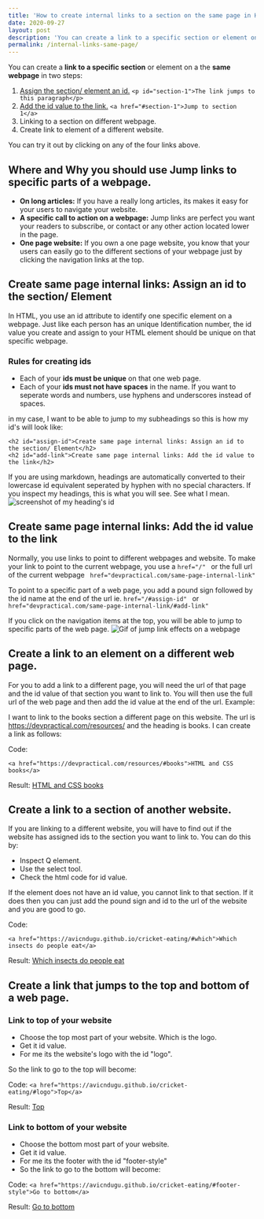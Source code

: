 ```yaml
---
title: 'How to create internal links to a section on the same page in HTML'
date: 2020-09-27
layout: post
description: 'You can create a link to a specific section or element on a the same webpage in two steps: 1. Assign the section/ element an id. <p id="section-1">The link jumps to this paragraph</p> 2. Add the id value to the link.<a href="#section-1">section-1</a>'
permalink: /internal-links-same-page/
---
```

You can create a **link to a specific section** or element on a the **same webpage** in two steps:
1. [Assign the section/ element an id.](#create-same-page-internal-links-assign-an-id-to-the-section-element) ```<p id="section-1">The link jumps to this paragraph</p>```
2. [Add the id value to the link.](#create-same-page-internal-links-add-the-id-value-to-the-link) ```<a href="#section-1">Jump to section 1</a>```
3. Linking to a section on different webpage.
4. Create link to element of a different website.

You can try it out by clicking on any of the four links above.

## Where and Why you should use Jump links to specific parts of a webpage.
- **On long articles:** If you have a really long articles, its makes it easy for your users to navigate your website. 
- **A specific call to action on a webpage:** Jump links are perfect you want your readers to subscribe, or contact or any other action located lower in the page.
- **One page website:** If you own a one page website, you know that your users can easily go to the different sections of your webpage just by clicking the navigation links at the top.

## Create same page internal links: Assign an id to the section/ Element
In HTML, you use an id attribute to identify one specific element on a webpage. Just like each person has an unique Identification number, the id value you create and assign to your HTML element should be unique on that specific webpage.
### Rules for creating ids
- Each of your **ids must be unique** on that one web page.
- Each of your **ids must not have spaces** in the name. If you want to seperate words and numbers, use hyphens and underscores instead of spaces.

in my case, I want to be able to jump to my subheadings so this is how my id's will look like:

```
<h2 id="assign-id">Create same page internal links: Assign an id to the section/ Element</h2>
<h2 id="add-link">Create same page internal links: Add the id value to the link</h2>
```

If you are using markdown, headings are automatically converted to their lowercase id equivalent seperated by hyphen with no special characters. If you inspect my headings, this is what you will see. See what I mean.
<img src="" alt="screenshot of my heading's id">


## Create same page internal links: Add the id value to the link
Normally, you use links to point to different webpages and website. To make your link to point to the current webpage, you use a ```href="/" ``` or the full url of the current webpage ``` href="devpractical.com/same-page-internal-link"```
 
 To point to a specific part of a web page, you add a pound sign followed by the id name at the end of the url ie. ```href="/#assign-id" ``` or	``` href="devpractical.com/same-page-internal-link/#add-link" ``` 

 If you click on the navigation items at the top, you will be able to jump to specific parts of the web page.
 <img src="" alt="Gif of jump link effects on a webpage">

## Create a link to an element on a different web page.
For you to add a link to a different page, you will need the url of that page and the id value of that section you want to link to.
You will then use the full url of the web page and then add the id value at the end of the url. Example:

I want to link to the books section a different page on this website. The url is https://devpractical.com/resources/ and the heading is books. I can create a link as follows:

Code:
``` 
<a href="https://devpractical.com/resources/#books">HTML and CSS books</a>
```

Result:
<a href="https://devpractical.com/resources/#books" target="_blank">HTML and CSS books</a> 

## Create a link to a section of another website.
If you are linking to a different website, you will have to find out if the website has assigned ids to the section you want to link to. You can do this by:
- Inspect Q element.
- Use the select tool.
- Check the html code for id value.

 If the element does not have an id value, you cannot link to that section. If it does then you can just add the pound sign and id to the url of the website and you are good to go.

Code:
``` 
<a href="https://avicndugu.github.io/cricket-eating/#which">Which insects do people eat</a>
```

 Result: 
<a href="https://avicndugu.github.io/cricket-eating/#which" target="_blank">Which insects do people eat</a>


 ## Create a link that jumps to the top and bottom of a web page.
### Link to top of your website
- Choose the top most part of your website. Which is the logo.
- Get it id value.
- For me its the website's logo with the id "logo".

So the link to go to the top will become: 

Code:
``` <a href="https://avicndugu.github.io/cricket-eating/#logo">Top</a> ```

Result:
<a href="https://avicndugu.github.io/cricket-eating/#logo"  target="_blank">Top</a>

### Link to bottom of your website
- Choose the bottom most part of your website.
- Get it id value.
- For me its the footer with the id "footer-style"
- So the link to go to the bottom will become:

Code:
```<a href="https://avicndugu.github.io/cricket-eating/#footer-style">Go to bottom</a>```

Result:
<a href="https://avicndugu.github.io/cricket-eating/#footer-style"  target="_blank">Go to bottom</a>
